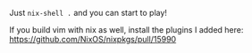 Just `nix-shell .` and you can start to play!

If you build vim with nix as well, install the plugins I added here: https://github.com/NixOS/nixpkgs/pull/15990


